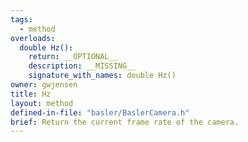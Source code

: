 ```yaml
---
tags:
  - method
overloads:
  double Hz():
    return: __OPTIONAL__
    description: __MISSING__
    signature_with_names: double Hz()
owner: gwjensen
title: Hz
layout: method
defined-in-file: "basler/BaslerCamera.h"
brief: Return the current frame rate of the camera.
---
```

